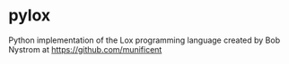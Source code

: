# pylox
Python implementation of the Lox programming language created by Bob Nystrom at https://github.com/munificent
